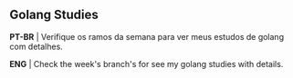 ## Golang Studies

**PT-BR** | Verifique os ramos da semana para ver meus estudos de golang com detalhes.

**ENG** | Check the week's branch's for see my golang studies with details.



